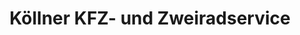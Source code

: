 ---
title: "Köllner KFZ- und Zweiradservice"
url: /mallersdorf-pfaffenberg/koellner-kfz-und-zweiradservice/
shop: Autowerkstatt
---